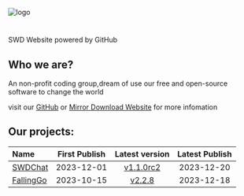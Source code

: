 ![logo](https://github.com/swdstudio/swdstudio.github.io/assets/154047962/09fb9095-5a1d-4a60-ba2a-5f7d57b5a03d)
# 
SWD Website powered by GitHub

## Who we are?
An non-profit coding group,dream of use our free and open-source software to change the world

visit our [GitHub](https://github.com/swdstudio "visit") or [Mirror Download Website](http://swd-go.ysepan.com "visit") for more infomation
## Our projects:
|Name|First Publish|Latest version|Latest Publish|
|:-|:-:|:-:|:-:|
|[SWDChat](https://github.com/swdstudio/swdchat "访问GitHub项目主页")|2023-12-01|[v1.1.0rc2](https://github.com/swdstudio/swdchat/releases/tag/v1.1.0rc2 "前往下载")|2023-12-20|
|[FallingGo](https://github.com/swdstudio/FallingGo "访问GitHub项目主页")|2023-10-15|[v2.2.8](https://github.com/swdstudio/FallingGo/releases/tag/v2.2.8 "前往下载")|2023-12-18|
